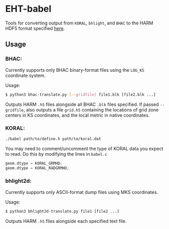 # EHT-babel
Tools for converting output from ```KORAL```, ```bhlight```, and ```BHAC``` to the HARM HDF5 format specified [here](https://github.com/AFD-Illinois/docs/wiki/Output-Format).

## Usage

### BHAC:

Currently supports only BHAC binary-format files using the ```LOG_KS``` coordinate system.

Usage:

```bash
$ python3 bhac-translate.py [--gridfile] file1.blk [file2.blk ...]
```

Outputs HARM ```.h5``` files alongside all BHAC ```.blk``` files specified.  If passed ```--gridfile```, also outputs a file ```grid.h5``` containing the locations of grid zone centers in KS coordinates, and the local metric in native coordinates.

### KORAL:

```bash
./babel path/to/define.h path/to/koral.dat
```

You may need to comment/uncomment the type of KORAL data you expect to read. Do this by modifying the lines in ```babel.c```

```c
geom.dtype = KORAL_GRMHD;
geom.dtype = KORAL_RADGRMHD;
```

### bhlight2d:

Currently supports only ASCII-format dump files using MKS coordinates.

Usage:

```bash
$ python3 bhlight2d-translate.py file1 [file2 ...]
```

Outputs HARM ```.h5``` files alongside each specified text file.
